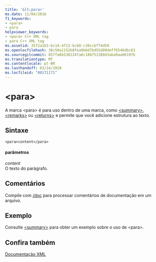 ```yaml
---
title: '&lt;para>'
ms.date: 11/04/2016
f1_keywords:
- <para>
- para
helpviewer_keywords:
- <para> C++ XML tag
- para C++ XML tag
ms.assetid: 35f2a1b3-bc14-4f13-bcb0-c39ccbf74d59
ms.openlocfilehash: 38c50a1152b8fea9b6d7bd55d89deff6546dbc83
ms.sourcegitcommit: 857fa6b530224fa6c18675138043aba9aa0619fb
ms.translationtype: MT
ms.contentlocale: pt-BR
ms.lasthandoff: 03/24/2020
ms.locfileid: "80171171"
---
```

# <a name="ltparagt"></a>&lt;para&gt;

A marca \<para> é para uso dentro de uma marca, como [\<summary>](summary-visual-cpp.md), [\<remarks>](remarks-visual-cpp.md) ou [\<returns>](returns-visual-cpp.md) e permite que você adicione estrutura ao texto.

## <a name="syntax"></a>Sintaxe

```
<para>content</para>
```

#### <a name="parameters"></a>parâmetros

*content*<br/>
O texto do parágrafo.

## <a name="remarks"></a>Comentários

Compile com [/doc](doc-process-documentation-comments-c-cpp.md) para processar comentários de documentação em um arquivo.

## <a name="example"></a>Exemplo

Consulte [\<summary>](summary-visual-cpp.md) para obter um exemplo sobre o uso de \<para>.

## <a name="see-also"></a>Confira também

[Documentação XML](xml-documentation-visual-cpp.md)
